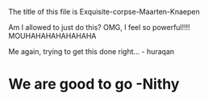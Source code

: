 The title of this file is Exquisite-corpse-Maarten-Knaepen 


Am I allowed to just do this? OMG, I feel so powerful!!!! MOUHAHAHAHAHAHAHA

Me again, trying to get this done right... - huraqan

# We are good to go -Nithy

